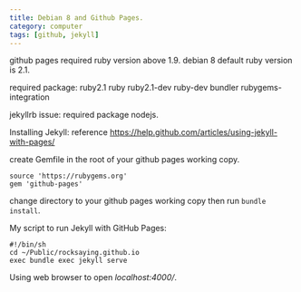 ```yaml
---
title: Debian 8 and Github Pages.
category: computer
tags: [github, jekyll]
---
```


github pages required ruby version above 1.9. debian 8 default ruby version is 2.1.

required package: ruby2.1 ruby ruby2.1-dev ruby-dev bundler rubygems-integration

jekyllrb issue: required package nodejs.

Installing Jekyll: reference https://help.github.com/articles/using-jekyll-with-pages/

create Gemfile in the root of your github pages working copy.

```text
source 'https://rubygems.org'
gem 'github-pages'
```

change directory to your github pages working copy then run `bundle install`.

My script to run Jekyll with GitHub Pages:

```term
#!/bin/sh
cd ~/Public/rocksaying.github.io
exec bundle exec jekyll serve
```

Using web browser to open *localhost:4000/*.
